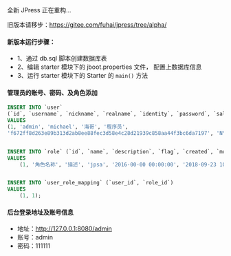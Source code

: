 全新 JPress 正在重构...

旧版本请移步：https://gitee.com/fuhai/jpress/tree/alpha/

#### 新版本运行步骤：

* 1、通过 db.sql 脚本创建数据库表
* 2、编辑 starter 模块下的 jboot.properties 文件， 配置上数据库信息
* 3、运行 starter 模块下的 Starter 的 `main()` 方法



#### 管理员的账号、密码、及角色添加

```sql
INSERT INTO `user` 
(`id`, `username`, `nickname`, `realname`, `identity`, `password`, `salt`)
VALUES 
(1, 'admin', 'michael', '海哥', '程序员', 
'f672ff8d263e89b313d2ab8ee88fec3d58e4c28d21939c858aa44f3bc6da7197', 'NYXvReOTBfBTh-vIhMz5_OazXk_nZs5V');


INSERT INTO `role` (`id`, `name`, `description`, `flag`, `created`, `modified`)
VALUES
	(1, '角色名称', '描述', 'jpsa', '2016-00-00 00:00:00', '2018-09-23 10:56:03');


INSERT INTO `user_role_mapping` (`user_id`, `role_id`)
VALUES
	(1, 1);

```

#### 后台登录地址及账号信息

* 地址：http://127.0.0.1:8080/admin
* 账号：admin
* 密码：111111
